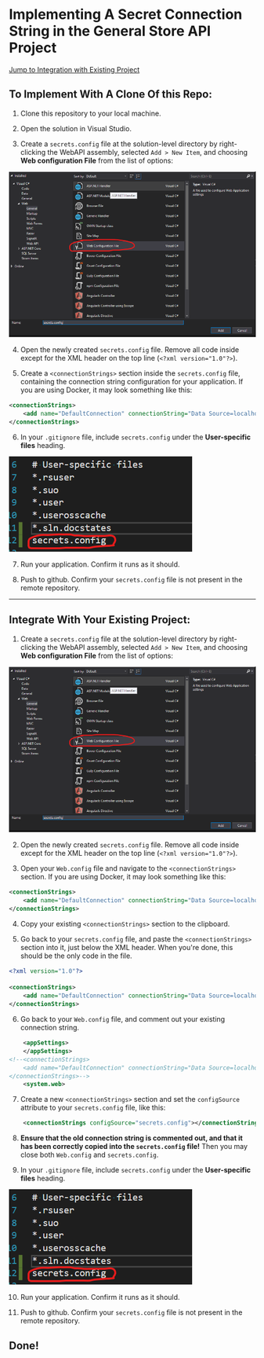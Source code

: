 # Implementing A **Secret Connection String** in the General Store API Project

[Jump to Integration with Existing Project](#integrate-with-your-existing-project)

## To Implement With A Clone Of this Repo:

1. Clone this repository to your local machine.

2. Open the solution in Visual Studio.

3. Create a `secrets.config` file at the solution-level directory by right-clicking the WebAPI assembly, selected `Add > New Item`, and choosing **Web configuration File** from the list of options:

![Adding a web configuration file](assets/secrets-config-add.png)

4. Open the newly created `secrets.config` file. Remove all code inside except for the XML header on the top line (`<?xml version="1.0"?>`).

5. Create a `<connectionStrings>` section inside the `secrets.config` file, containing the connection string configuration for your application. If you are using Docker, it may look something like this:

```xml
<connectionStrings>
	<add name="DefaultConnection" connectionString="Data Source=localhost;Initial Catalog=GeneralStoreDb_Docker;User ID=sa;Password=[YOUR_PASSWORD_GOES_HERE]" providerName="System.Data.SqlClient" />
</connectionStrings>
```

6. In your `.gitignore` file, include `secrets.config` under the **User-specific files** heading.

![Include the secrets.config file in your gitignore](assets/secrets-config-gitignore.png)

7. Run your application. Confirm it runs as it should.

8. Push to github. Confirm your `secrets.config` file is not present in the remote repository.

---

## Integrate With Your Existing Project:

1. Create a `secrets.config` file at the solution-level directory by right-clicking the WebAPI assembly, selected `Add > New Item`, and choosing **Web configuration File** from the list of options:

![Adding a web configuration file](assets/secrets-config-add.png)

2. Open the newly created `secrets.config` file. Remove all code inside except for the XML header on the top line (`<?xml version="1.0"?>`).

3. Open your `Web.config` file and navigate to the `<connectionStrings>` section. If you are using Docker, it may look something like this:

```xml
<connectionStrings>
	<add name="DefaultConnection" connectionString="Data Source=localhost;Initial Catalog=GeneralStoreDb_Docker;User ID=sa;Password=[YOUR_PASSWORD_GOES_HERE]" providerName="System.Data.SqlClient" />
</connectionStrings>
```

4. Copy your existing `<connectionStrings>` section to the clipboard.

5. Go back to your `secrets.config` file, and paste the `<connectionStrings>` section into it, just below the XML header. When you're done, this should be the only code in the file.

```xml
<?xml version="1.0"?>

<connectionStrings>
	<add name="DefaultConnection" connectionString="Data Source=localhost;Initial Catalog=GeneralStoreDb_Docker;User ID=sa;Password=[YOUR_PASSWORD_GOES_HERE]" providerName="System.Data.SqlClient" />
</connectionStrings>
```

6. Go back to your `Web.config` file, and comment out your existing connection string.

```xml
	<appSettings>
	</appSettings>
<!--<connectionStrings>
	<add name="DefaultConnection" connectionString="Data Source=localhost;Initial Catalog=GeneralStoreDb_Docker;User ID=sa;Password=[YOUR_PASSWORD_GOES_HERE]" providerName="System.Data.SqlClient" />
</connectionStrings>-->
	<system.web>
```

7. Create a new `<connectionStrings>` section and set the `configSource` attribute to your `secrets.config` file, like this:

```xml
	<connectionStrings configSource="secrets.config"></connectionStrings>
```

8. **Ensure that the old connection string is commented out, and that it has been correctly copied into the `secrets.config` file!** Then you may close both `Web.config` and `secrets.config`.

9. In your `.gitignore` file, include `secrets.config` under the **User-specific files** heading.

![Include the secrets.config file in your gitignore](assets/secrets-config-gitignore.png)

10. Run your application. Confirm it runs as it should.

11. Push to github. Confirm your `secrets.config` file is not present in the remote repository.

## **Done!**

